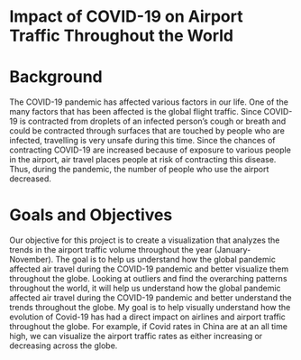 # Impact of COVID-19 on Airport Traffic Throughout the World

# Background
  The COVID-19 pandemic has affected various factors in our life. One of the many factors that has been affected is the global flight traffic. Since COVID-19 is contracted from droplets of an infected person’s cough or breath and could be contracted through surfaces that are touched by people who are infected, travelling is very unsafe during this time. 
  Since the chances of contracting COVID-19 are increased because of exposure to various people in the airport, air travel places people at risk of contracting this disease. Thus, during the pandemic, the number of people who use the airport decreased. 


# Goals and Objectives
  Our objective for this project is to create a visualization that analyzes the trends in the airport traffic volume throughout the year (January-November). The goal is to help us understand how the global pandemic affected air travel during the COVID-19 pandemic and better visualize them throughout the globe. 
  Looking at outliers and find the overarching patterns throughout the world, it will help us understand how the global pandemic affected air travel during the COVID-19 pandemic and better understand the trends throughout the globe. 
  My goal is to help visually understand how the evolution of Covid-19 has had a direct impact on airlines and airport traffic throughout the globe. For example, if Covid rates in China are at an all time high, we can visualize the airport traffic rates as either increasing or decreasing across the globe. 

